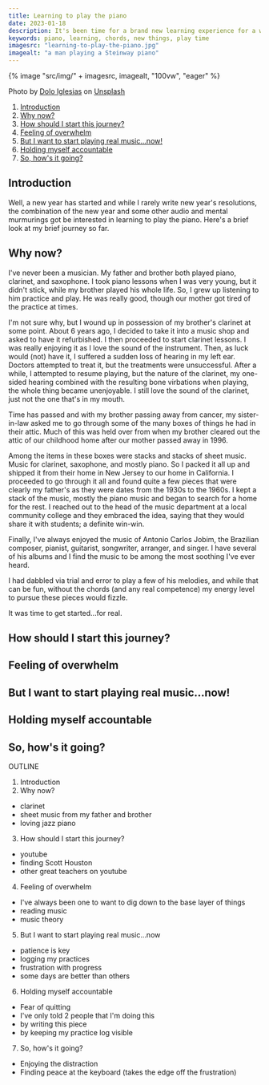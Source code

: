 ```yaml
---
title: Learning to play the piano
date: 2023-01-18
description: It's been time for a brand new learning experience for a while. So this year, I decided to learn to play the piano.
keywords: piano, learning, chords, new things, play time
imagesrc: "learning-to-play-the-piano.jpg"
imagealt: "a man playing a Steinway piano"
---
```


{% image "src/img/" + imagesrc, imagealt, "100vw", "eager" %}

<p class="caption">Photo by <a href="https://unsplash.com/es/@dolodol?utm_source=unsplash&utm_medium=referral&utm_content=creditCopyText">Dolo Iglesias</a> on <a href="https://unsplash.com/photos/FjElUqGfbAw?utm_source=unsplash&utm_medium=referral&utm_content=creditCopyText">Unsplash</a></p>

<div class="toc">

1. [Introduction](#section1)
2. [Why now?](#section2)
3. [How should I start this journey?](#section3)
4. [Feeling of overwhelm](#section4)
5. [But I want to start playing real music...now!](#section5)
6. [Holding myself accountable](#section6)
7. [So, how's it going?](#section7)

</div>

<div id="section1"></div>

## Introduction

Well, a new year has started and while I rarely write new year's resolutions, the combination of the new year and some other audio and mental murmurings got be interested in learning to play the piano. Here's a brief look at my brief journey so far.

<div id="section2"></div>

## Why now?

I've never been a musician. My father and brother both played piano, clarinet, and saxophone. I took piano lessons when I was very young, but it didn't stick, while my brother played his whole life. So, I grew up listening to him practice and play. He was really good, though our mother got tired of the practice at times.

I'm not sure why, but I wound up in possession of my brother's clarinet at some point. About 6 years ago, I decided to take it into a music shop and asked to have it refurbished. I then proceeded to start clarinet lessons. I was really enjoying it as I love the sound of the instrument. Then, as luck would (not) have it, I suffered a sudden loss of hearing in my left ear. Doctors attempted to treat it, but the treatments were unsuccessful. After a while, I attempted to resume playing, but the nature of the clarinet, my one-sided hearing combined with the resulting bone virbations when playing, the whole thing became unenjoyable. I still love the sound of the clarinet, just not the one that's in my mouth.

Time has passed and with my brother passing away from cancer, my sister-in-law asked me to go through some of the many boxes of things he had in their attic. Much of this was held over from when my brother cleared out the attic of our childhood home after our mother passed away in 1996.

Among the items in these boxes were stacks and stacks of sheet music. Music for clarinet, saxophone, and mostly piano. So I packed it all up and shipped it from their home in New Jersey to our home in California. I proceeded to go through it all and found quite a few pieces that were clearly my father's as they were dates from the 1930s to the 1960s. I kept a stack of the music, mostly the piano music and began to search for a home for the rest. I reached out to the head of the music department at a local community college and they embraced the idea, saying that they would share it with students; a definite win-win.

Finally, I've always enjoyed the music of Antonio Carlos Jobim, the Brazilian composer, pianist, guitarist, songwriter, arranger, and singer. I have several of his albums and I find the music to be among the most soothing I've ever heard.

I had dabbled via trial and error to play a few of his melodies, and while that can be fun, without the chords (and any real competence) my energy level to pursue these pieces would fizzle.

It was time to get started...for real.

<div id="section3"></div>

## How should I start this journey?

<div id="section4"></div>

## Feeling of overwhelm

<div id="section5"></div>

## But I want to start playing real music...now!

<div id="section6"></div>

## Holding myself accountable

<div id="section7"></div>

## So, how's it going?

OUTLINE

1. Introduction
2. Why now?

- clarinet
- sheet music from my father and brother
- loving jazz piano

3. How should I start this journey?

- youtube
- finding Scott Houston
- other great teachers on youtube

4. Feeling of overwhelm

- I've always been one to want to dig down to the base layer of things
- reading music
- music theory

5. But I want to start playing real music...now

- patience is key
- logging my practices
- frustration with progress
- some days are better than others

6. Holding myself accountable

- Fear of quitting
- I've only told 2 people that I'm doing this
- by writing this piece
- by keeping my practice log visible

7. So, how's it going?

- Enjoying the distraction
- Finding peace at the keyboard (takes the edge off the frustration)
